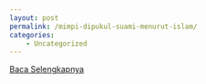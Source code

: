 ```yaml
---
layout: post
permalink: /mimpi-dipukul-suami-menurut-islam/
categories:
    - Uncategorized
---
```


[Baca Selengkapnya](/09)